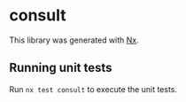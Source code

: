 # consult

This library was generated with [Nx](https://nx.dev).

## Running unit tests

Run `nx test consult` to execute the unit tests.
